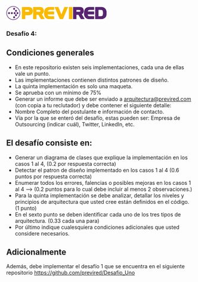 [![N|Solid](logo.png)](https://www.previred.com)

### Desafío 4: 

## Condiciones generales
 -	En este repositorio existen seis implementaciones, cada una de ellas vale un punto.
 -	Las implementaciones contienen distintos patrones de diseño.
 -	La quinta implementación es solo una maqueta.
 -	Se aprueba con un mínimo de 75%
 -	Generar un informe que debe ser enviado a arquitectura@previred.com (con copia a tu reclutador) y debe contener el siguiente detalle:
 - Nombre Completo del postulante e información de contacto.
 - Vía por la que se enteró del desafío, estas pueden ser: Empresa de Outsourcing (indicar cuál), Twitter, LinkedIn, etc.


## El desafío consiste en:

  - Generar un diagrama de clases que explique la implementación en los casos 1 al 4, (0.2 por respuesta correcta)
  - Detectar el patron de diseño implementado en los casos 1 al 4 (0.6 puntos por respuesta correcta)
  - Enumerar todos los errores, falencias o posibles mejoras en los casos 1 al 4 --> (0.2 puntos para lo cual debe incluir al menos 2 observaciones.)
  - Para la quinta implementación se debe analizar, detallar los niveles y principios de arquitectura que usted cree están definidos en el código. (1 punto)
  - En el sexto punto se deben identificar cada uno de los tres tipos de arquitectura. (0.33 cada una para)
  - Por último indique cualesquiera condiciones adicionales que usted considere necesarios.

## Adicionalmente

 Además, debe implementar el desafío 1 que se encuentra en el siguiente repositorio https://github.com/previred/Desafio_Uno
